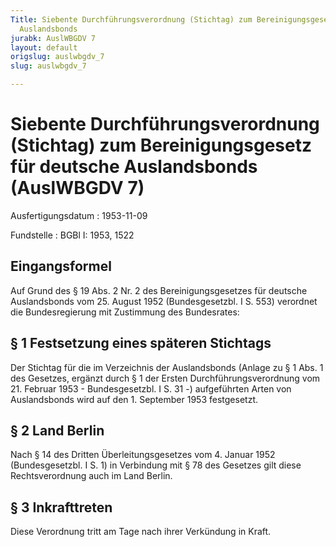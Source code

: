 ```yaml
---
Title: Siebente Durchführungsverordnung (Stichtag) zum Bereinigungsgesetz für deutsche
  Auslandsbonds
jurabk: AuslWBGDV 7
layout: default
origslug: auslwbgdv_7
slug: auslwbgdv_7

---
```


# Siebente Durchführungsverordnung (Stichtag) zum Bereinigungsgesetz für deutsche Auslandsbonds (AuslWBGDV 7)

Ausfertigungsdatum
:   1953-11-09

Fundstelle
:   BGBl I: 1953, 1522



## Eingangsformel

Auf Grund des § 19 Abs. 2 Nr. 2 des Bereinigungsgesetzes für deutsche
Auslandsbonds vom 25. August 1952 (Bundesgesetzbl. I S. 553) verordnet
die Bundesregierung mit Zustimmung des Bundesrates:


## § 1 Festsetzung eines späteren Stichtags

Der Stichtag für die im Verzeichnis der Auslandsbonds (Anlage zu § 1
Abs. 1 des Gesetzes,
ergänzt durch § 1 der Ersten Durchführungsverordnung vom 21. Februar
1953 - Bundesgesetzbl. I S. 31 -) aufgeführten Arten von Auslandsbonds
wird auf den 1. September 1953 festgesetzt.


## § 2 Land Berlin

Nach § 14 des Dritten Überleitungsgesetzes vom 4. Januar 1952
(Bundesgesetzbl. I S. 1) in Verbindung mit § 78 des Gesetzes gilt
diese Rechtsverordnung auch im Land Berlin.


## § 3 Inkrafttreten

Diese Verordnung tritt am Tage nach ihrer Verkündung in Kraft.

